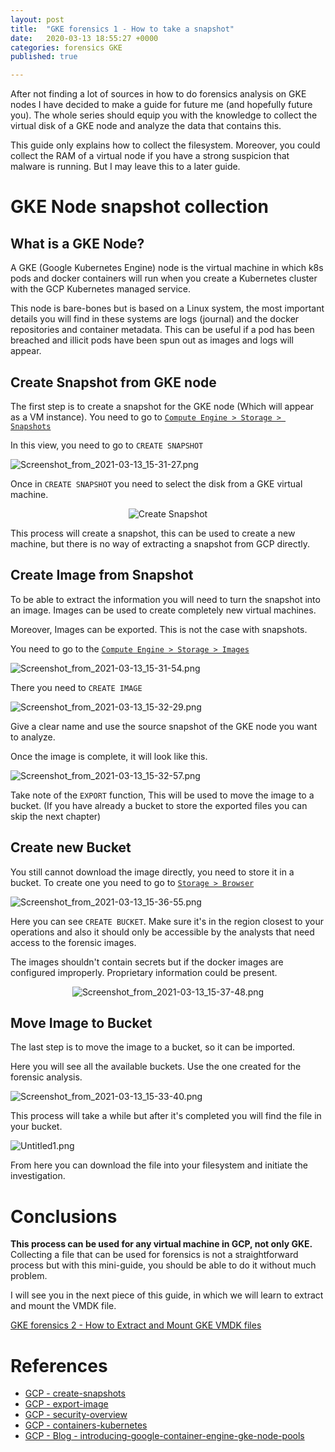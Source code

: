 ```yaml
---
layout: post
title:  "GKE forensics 1 - How to take a snapshot"
date:   2020-03-13 18:55:27 +0000
categories: forensics GKE
published: true

---
```


After not finding a lot of sources in how to do forensics analysis on GKE nodes I have decided to make a guide for future me (and hopefully future you). The whole series should equip you with the knowledge to collect the virtual disk of a GKE node and analyze the data that contains this.

This guide only explains how to collect the filesystem. Moreover, you could collect the RAM of a virtual node if you have a strong suspicion that malware is running. But I may leave this to a later guide.
# GKE Node snapshot collection

## What is a GKE Node?

A GKE (Google Kubernetes Engine) node is the virtual machine in which k8s pods and docker containers will run when you create a Kubernetes cluster with the GCP Kubernetes managed service.

This node is bare-bones but is based on a Linux system, the most important details you will find in these systems are logs (journal) and the docker repositories and container metadata. This can be useful if a pod has been breached and illicit pods have been spun out as images and logs will appear.

## Create Snapshot from GKE node

The first step is to create a snapshot for the GKE node (Which will appear as a VM instance). You need to go to [`Compute Engine > Storage > Snapshots`](https://console.cloud.google.com/compute/snapshots)

In this view, you need to go to `CREATE SNAPSHOT`

![Screenshot_from_2021-03-13_15-31-27.png](/images/a6882c7d55f649ae826f200e4d352d0c/Screenshot_from_2021-03-13_15-31-27.png)

Once in `CREATE SNAPSHOT` you need to select the disk from a GKE virtual machine.
<p align="center">
 <img src="/images/a6882c7d55f649ae826f200e4d352d0c/Untitled.png" alt="Create Snapshot"/>
</p>

This process will create a snapshot, this can be used to create a new machine, but there is no way of extracting a snapshot from GCP directly.

## Create Image from Snapshot

To be able to extract the information you will need to turn the snapshot into an image. Images can be used to create completely new virtual machines.

Moreover, Images can be exported. This is not the case with snapshots.

You need to go to the [`Compute Engine > Storage > Images`](https://console.cloud.google.com/compute/images)

![Screenshot_from_2021-03-13_15-31-54.png](/images/a6882c7d55f649ae826f200e4d352d0c/Screenshot_from_2021-03-13_15-31-54.png)

There you need to `CREATE IMAGE`

![Screenshot_from_2021-03-13_15-32-29.png](/images/a6882c7d55f649ae826f200e4d352d0c/Screenshot_from_2021-03-13_15-32-29.png)

Give a clear name and use the source snapshot of the GKE node you want to analyze.

Once the image is complete, it will look like this.

![Screenshot_from_2021-03-13_15-32-57.png](/images/a6882c7d55f649ae826f200e4d352d0c/Screenshot_from_2021-03-13_15-32-57.png)

Take note of the `EXPORT` function, This will be used to move the image to a bucket. (If you have already a bucket to store the exported files you can skip the next chapter)

## Create new Bucket

You still cannot download the image directly, you need to store it in a bucket. To create one you need to go to [`Storage > Browser`](https://console.cloud.google.com/storage/browser)

![Screenshot_from_2021-03-13_15-36-55.png](/images/a6882c7d55f649ae826f200e4d352d0c/Screenshot_from_2021-03-13_15-36-55.png)

Here you can see `CREATE BUCKET`. Make sure it's in the region closest to your operations and also it should only be accessible by the analysts that need access to the forensic images.

The images shouldn't contain secrets but if the docker images are configured improperly. Proprietary information could be present.

<p align="center">
 <img src="/images/a6882c7d55f649ae826f200e4d352d0c/Screenshot_from_2021-03-13_15-37-48.png" alt="Screenshot_from_2021-03-13_15-37-48.png"/>
</p>

## Move Image to Bucket

The last step is to move the image to a bucket, so it can be imported.

Here you will see all the available buckets. Use the one created for the forensic analysis.

![Screenshot_from_2021-03-13_15-33-40.png](/images/a6882c7d55f649ae826f200e4d352d0c/Screenshot_from_2021-03-13_15-33-40.png)

This process will take a while but after it's completed you will find the file in your bucket.

![Untitled1.png](/images/a6882c7d55f649ae826f200e4d352d0c/Untitled1.png)

From here you can download the file into your filesystem and initiate the investigation.

# Conclusions

**This process can be used for any virtual machine in GCP, not only GKE.** Collecting a file that can be used for forensics is not a straightforward process but with this mini-guide, you should be able to do it without much problem.

I will see you in the next piece of this guide, in which we will learn to extract and mount the VMDK file.

[GKE forensics 2 - How to Extract and Mount GKE VMDK files](https://www.notion.so/GKE-forensics-2-How-to-Extract-and-Mount-GKE-VMDK-files-1b0a1d9ae98d4cc3a4b7506dbe38dc99)

# References

- [GCP - create-snapshots](https://cloud.google.com/compute/docs/disks/create-snapshots)
- [GCP - export-image](https://cloud.google.com/compute/docs/images/export-image)
- [GCP - security-overview](https://cloud.google.com/kubernetes-engine/docs/concepts/security-overview)
- [GCP - containers-kubernetes](https://cloud.google.com/blog/products/containers-kubernetes)
- [GCP - Blog - introducing-google-container-engine-gke-node-pools](https://cloud.google.com/blog/products/gcp/introducing-google-container-engine-gke-node-pools)
